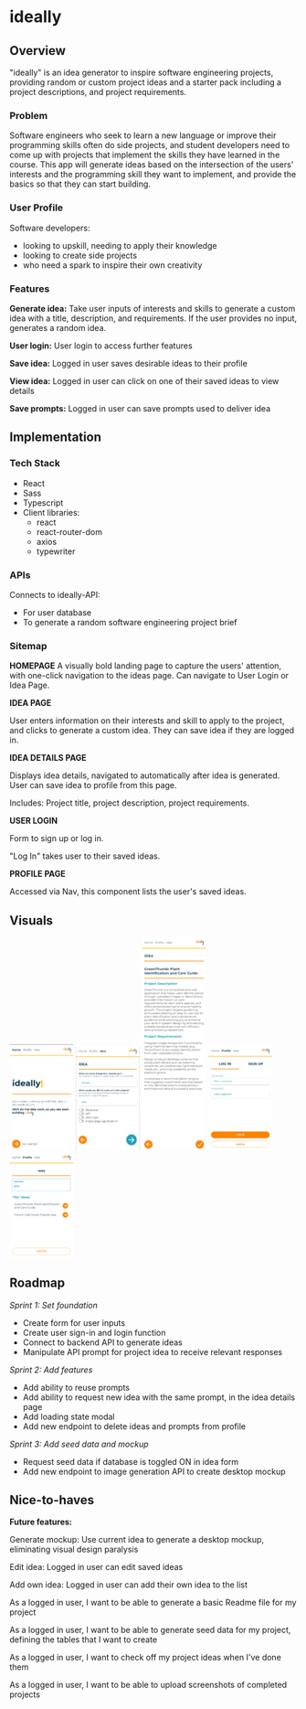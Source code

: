 # ideally

## Overview

"ideally" is an idea generator to inspire software engineering projects, providing random or custom project ideas and a starter pack including a project descriptions, and project requirements.

### Problem

Software engineers who seek to learn a new language or improve their programming skills often do side projects, and student developers need to come up with projects that implement the skills they have learned in the course. This app will generate ideas based on the intersection of the users' interests and the programming skill they want to implement, and provide the basics so that they can start building.

### User Profile

Software developers:

-    looking to upskill, needing to apply their knowledge
-    looking to create side projects
-    who need a spark to inspire their own creativity

### Features

**Generate idea:** Take user inputs of interests and skills to generate a custom idea with a title, description, and requirements. If the user provides no input, generates a random idea.

**User login:** User login to access further features

**Save idea:** Logged in user saves desirable ideas to their profile

**View idea:** Logged in user can click on one of their saved ideas to view details

**Save prompts:** Logged in user can save prompts used to deliver idea

## Implementation

### Tech Stack

-    React
-    Sass
-    Typescript
-    Client libraries:
     -    react
     -    react-router-dom
     -    axios
     -    typewriter

### APIs

Connects to ideally-API:

-    For user database
-    To generate a random software engineering project brief

### Sitemap

**HOMEPAGE**
A visually bold landing page to capture the users' attention, with one-click navigation to the ideas page. Can navigate to User Login or Idea Page.

**IDEA PAGE**

User enters information on their interests and skill to apply to the project, and clicks to generate a custom idea. They can save idea if they are logged in.

**IDEA DETAILS PAGE**

Displays idea details, navigated to automatically after idea is generated. User can save idea to profile from this page.

Includes: Project title, project description, project requirements.

**USER LOGIN**

Form to sign up or log in.

"Log In" takes user to their saved ideas.

**PROFILE PAGE**

Accessed via Nav, this component lists the user's saved ideas.

## Visuals

<img src="src/assets/images/home-mobile.png" alt="Mobile view of homepage" style="width: 7rem; display: inline-block">
<img src="src/assets/images/ideapage-mobile.png" alt="Mobile view of idea page" style="width: 7rem; display: inline-block">
<img src="src/assets/images/ideadetails-mobile.png" alt="Mobile view of idea details" style="width: 7rem; display: inline-block">
<img src="src/assets/images/login-mobile.png" alt="Mobile view of login page" style="width: 7rem; display: inline-block">
<img src="src/assets/images/profile-mobile.png" alt="Mobile view of user profile page that lists saved ideas" style="width: 7rem; display: inline-block">

## Roadmap

_Sprint 1: Set foundation_

-    Create form for user inputs
-    Create user sign-in and login function
-    Connect to backend API to generate ideas
-    Manipulate API prompt for project idea to receive relevant responses

_Sprint 2: Add features_

-    Add ability to reuse prompts
-    Add ability to request new idea with the same prompt, in the idea details page
-    Add loading state modal
-    Add new endpoint to delete ideas and prompts from profile

_Sprint 3: Add seed data and mockup_

-    Request seed data if database is toggled ON in idea form
-    Add new endpoint to image generation API to create desktop mockup

## Nice-to-haves

**Future features:**

Generate mockup: Use current idea to generate a desktop mockup, eliminating visual design paralysis

Edit idea: Logged in user can edit saved ideas

Add own idea: Logged in user can add their own idea to the list

As a logged in user, I want to be able to generate a basic Readme file for my project

As a logged in user, I want to be able to generate seed data for my project, defining the tables
that I want to create

As a logged in user, I want to check off my project ideas when I've done them

As a logged in user, I want to be able to upload screenshots of completed projects
